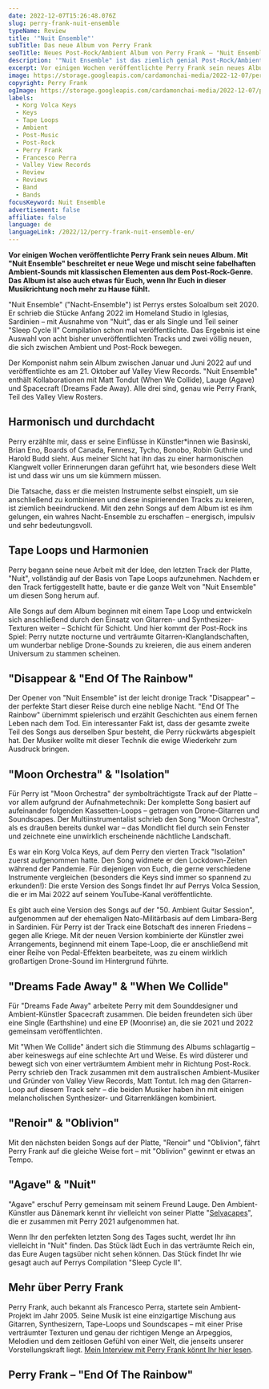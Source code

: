 ```yaml
---
date: 2022-12-07T15:26:48.076Z
slug: perry-frank-nuit-ensemble
typeName: Review
title: '"Nuit Ensemble"'
subTitle: Das neue Album von Perry Frank
seoTitle: Neues Post-Rock/Ambient Album von Perry Frank – "Nuit Ensemble"
description: '"Nuit Ensemble" ist das ziemlich genial Post-Rock/Ambient Album von Perry Frank. Hört es Euch jetzt an und lest die Review!'
excerpt: Vor einigen Wochen veröffentlichte Perry Frank sein neues Album. Mit "Nuit Ensemble" beschreitet er neue Wege und mischt seine fabelhaften Ambient-Sounds mit klassischen Elementen aus dem Post-Rock-Genre. Das Album ist also auch etwas für Euch, wenn Ihr Euch in dieser Musikrichtung noch mehr zu Hause fühlt.
image: https://storage.googleapis.com/cardamonchai-media/2022-12-07/perry-frank-nuit-ensemble-jpg-imagine-086888_315463_1024_768/640.webp
copyright: Perry Frank
ogImage: https://storage.googleapis.com/cardamonchai-media/2022-12-07/perry-frank-nuit-ensemble-og-jpg-imagine-281818_334f5c_1200_628/640.webp
labels:
  - Korg Volca Keys
  - Keys
  - Tape Loops
  - Ambient
  - Post-Music
  - Post-Rock
  - Perry Frank
  - Francesco Perra
  - Valley View Records
  - Review
  - Reviews
  - Band
  - Bands
focusKeyword: Nuit Ensemble
advertisement: false
affiliate: false
language: de
languageLink: /2022/12/perry-frank-nuit-ensemble-en/
---
```


**Vor einigen Wochen veröffentlichte Perry Frank sein neues Album. Mit "Nuit Ensemble" beschreitet er neue Wege und mischt seine fabelhaften Ambient-Sounds mit klassischen Elementen aus dem Post-Rock-Genre. Das Album ist also auch etwas für Euch, wenn Ihr Euch in dieser Musikrichtung noch mehr zu Hause fühlt.**

"Nuit Ensemble" ("Nacht-Ensemble") ist Perrys erstes Soloalbum seit 2020. Er schrieb die Stücke Anfang 2022 im Homeland Studio in Iglesias, Sardinien – mit Ausnahme von "Nuit", das er als Single und Teil seiner "Sleep Cycle II" Compilation schon mal veröffentlichte. Das Ergebnis ist eine Auswahl von acht bisher unveröffentlichten Tracks und zwei völlig neuen, die sich zwischen Ambient und Post-Rock bewegen.

Der Komponist nahm sein Album zwischen Januar und Juni 2022 auf und veröffentlichte es am 21. Oktober auf Valley View Records. "Nuit Ensemble" enthält Kollaborationen mit Matt Tondut (When We Collide), Lauge (Agave) und Spacecraft (Dreams Fade Away). Alle drei sind, genau wie Perry Frank, Teil des Valley View Rosters.

## Harmonisch und durchdacht

Perry erzählte mir, dass er seine Einflüsse in Künstler\*innen wie Basinski, Brian Eno, Boards of Canada, Fennesz, Tycho, Bonobo, Robin Guthrie und Harold Budd sieht. Aus meiner Sicht hat ihn das zu einer harmonischen Klangwelt voller Erinnerungen daran geführt hat, wie besonders diese Welt ist und dass wir uns um sie kümmern müssen.

Die Tatsache, dass er die meisten Instrumente selbst einspielt, um sie anschließend zu kombinieren und diese inspirierenden Tracks zu kreieren, ist ziemlich beeindruckend. Mit den zehn Songs auf dem Album ist es ihm gelungen, ein wahres Nacht-Ensemble zu erschaffen – energisch, impulsiv und sehr bedeutungsvoll.

## Tape Loops und Harmonien

Perry begann seine neue Arbeit mit der Idee, den letzten Track der Platte, "Nuit", vollständig auf der Basis von Tape Loops aufzunehmen. Nachdem er den Track fertiggestellt hatte, baute er die ganze Welt von "Nuit Ensemble" um diesen Song herum auf.

Alle Songs auf dem Album beginnen mit einem Tape Loop und entwickeln sich anschließend durch den Einsatz von Gitarren- und Synthesizer-Texturen weiter – Schicht für Schicht. Und hier kommt der Post-Rock ins Spiel: Perry nutzte nocturne und verträumte Gitarren-Klanglandschaften, um wunderbar neblige Drone-Sounds zu kreieren, die aus einem anderen Universum zu stammen scheinen.

## "Disappear & "End Of The Rainbow"

Der Opener von "Nuit Ensemble" ist der leicht dronige Track "Disappear" – der perfekte Start dieser Reise durch eine neblige Nacht. "End Of The Rainbow" übernimmt spielerisch und erzählt Geschichten aus einem fernen Leben nach dem Tod. Ein interessanter Fakt ist, dass der gesamte zweite Teil des Songs aus derselben Spur besteht, die Perry rückwärts abgespielt hat. Der Musiker wollte mit dieser Technik die ewige Wiederkehr zum Ausdruck bringen.

## "Moon Orchestra" & "Isolation"

Für Perry ist "Moon Orchestra" der symbolträchtigste Track auf der Platte – vor allem aufgrund der Aufnahmetechnik: Der komplette Song basiert auf aufeinander folgenden Kassetten-Loops – getragen von Drone-Gitarren und Soundscapes. Der Multiinstrumentalist schrieb den Song "Moon Orchestra", als es draußen bereits dunkel war – das Mondlicht fiel durch sein Fenster und zeichnete eine unwirklich erscheinende nächtliche Landschaft.

Es war ein Korg Volca Keys, auf dem Perry den vierten Track "Isolation" zuerst aufgenommen hatte. Den Song widmete er den Lockdown-Zeiten während der Pandemie. Für diejenigen von Euch, die gerne verschiedene Instrumente vergleichen (besonders die Keys sind immer so spannend zu erkunden!): Die erste Version des Songs findet Ihr auf Perrys Volca Session, die er im Mai 2022 auf seinem YouTube-Kanal veröffentlichte.

Es gibt auch eine Version des Songs auf der "50. Ambient Guitar Session", aufgenommen auf der ehemaligen Nato-Militärbasis auf dem Limbara-Berg in Sardinien. Für Perry ist der Track eine Botschaft des inneren Friedens – gegen alle Kriege. Mit der neuen Version kombinierte der Künstler zwei Arrangements, beginnend mit einem Tape-Loop, die er anschließend mit einer Reihe von Pedal-Effekten bearbeitete, was zu einem wirklich großartigen Drone-Sound im Hintergrund führte.

## "Dreams Fade Away" & "When We Collide"

Für "Dreams Fade Away" arbeitete Perry mit dem Sounddesigner und Ambient-Künstler Spacecraft zusammen. Die beiden freundeten sich über eine Single (Earthshine) und eine EP (Moonrise) an, die sie 2021 und 2022 gemeinsam veröffentlichten.

Mit "When We Collide" ändert sich die Stimmung des Albums schlagartig – aber keineswegs auf eine schlechte Art und Weise. Es wird düsterer und bewegt sich von einer verträumtem Ambient mehr in Richtung Post-Rock. Perry schrieb den Track zusammen mit dem australischen Ambient-Musiker und Gründer von Valley View Records, Matt Tontut. Ich mag den Gitarren-Loop auf diesem Track sehr – die beiden Musiker haben ihn mit einigen melancholischen Synthesizer- und Gitarrenklängen kombiniert.

## "Renoir" & "Oblivion"

Mit den nächsten beiden Songs auf der Platte, "Renoir" und "Oblivion", fährt Perry Frank auf die gleiche Weise fort – mit "Oblivion" gewinnt er etwas an Tempo.

## "Agave" & "Nuit"

"Agave" erschuf Perry gemeinsam mit seinem Freund Lauge. Den Ambient-Künstler aus Dänemark kennt ihr vielleicht von seiner Platte "[Selvacapes](/2021/07/perry-frank-lauge-selvascapes/)", die er zusammen mit Perry 2021 aufgenommen hat.

Wenn Ihr den perfekten letzten Song des Tages sucht, werdet Ihr ihn vielleicht in "Nuit" finden. Das Stück lädt Euch in das verträumte Reich ein, das Eure Augen tagsüber nicht sehen können. Das Stück findet Ihr wie gesagt auch auf Perrys Compilation "Sleep Cycle II".

## Mehr über Perry Frank

Perry Frank, auch bekannt als Francesco Perra, startete sein Ambient-Projekt im Jahr 2005. Seine Musik ist eine einzigartige Mischung aus Gitarren, Synthesizern, Tape-Loops und Soundscapes – mit einer Prise verträumter Texturen und genau der richtigen Menge an Arpeggios, Melodien und dem zeitlosen Gefühl von einer Welt, die jenseits unserer Vorstellungskraft liegt. [Mein Interview mit Perry Frank könnt Ihr hier lesen](/2020/11/perry-frank-interview/).

## Perry Frank – "End Of The Rainbow"

<YouTube id="mScYsCJb4uQ" />
